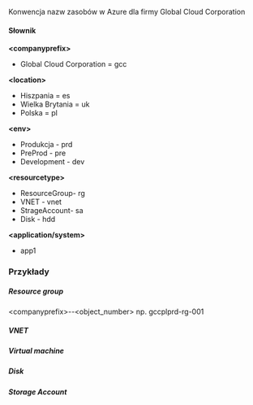 Konwencja nazw zasobów w Azure dla firmy Global Cloud Corporation

#### Słownik

**\<companyprefix>**
* Global Cloud Corporation = gcc

**\<location>**
* Hiszpania = es
* Wielka Brytania = uk
* Polska = pl
  
**\<env>**
* Produkcja - prd
* PreProd - pre
* Development - dev
  
**\<resourcetype>**
* ResourceGroup- rg
* VNET - vnet
* StrageAccount- sa
* Disk - hdd

**\<application/system>**
* app1

### Przykłady

##### Resource group

\<companyprefix><location><env>-<resourcetype>-<object_number>
np. gccplprd-rg-001

##### VNET


##### Virtual machine


##### Disk


##### Storage Account